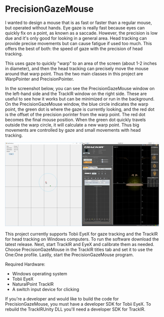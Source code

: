 # PrecisionGazeMouse
I wanted to design a mouse that is as fast or faster than a regular mouse, but operated without hands. Eye gaze is really fast because eyes can quickly fix on a point, as known as a saccade. However, the precision is low due and it's only good for looking in a general area.  Head tracking can provide precise movements but can cause fatigue if used too much. This offers the best of both: the speed of gaze with the precision of head tracking. 

This uses gaze to quickly "warp" to an area of the screen (about 1-2 inches in diameter), and then the head tracking can precisely move the mouse around that warp point. Thus the two main classes in this project are WarpPointer and PrecisionPointer.

In the screenshot below, you can see the PrecisionGazeMouse window on the left-hand side and the TrackIR window on the right side.  These are useful to see how it works but can be minimized or run in the background.  On the PrecisionGazeMouse window, the blue circle indicates the warp point, the green dot is where the gaze is currently looking, and the red dot is the offset of the precision porinter from the warp point. The red dot becomes the final mouse position. When the green dot quickly travels outside the warp circle, it will calculate a new warp point. Thus big movements are controlled by gaze and small movements with head tracking.

![Screenshot of PrecisionGazeMouse](PrecisionGazeMouse.png?raw=true "Screenshot")

This project currently supports Tobii EyeX for gaze tracking and the TrackIR for head tracking on Windows computers. To run the software download the latest release. Next, start TrackIR and EyeX and calibrate them as needed. Choose PrecisionGazeMouse in the TrackIR titles tab and set it to use the One:One profile. Lastly, start the PrecisionGazeMouse program.

Required Hardware:
* Windows operating system
* Tobii EyeX
* NaturalPoint TrackIR 
* A switch input device for clicking

If you're a developer and would like to build the code for PrecisionGazeMouse, you must have a developer SDK for Tobii EyeX. To rebuild the TrackIRUnity DLL you'll need a developer SDK for TrackIR.